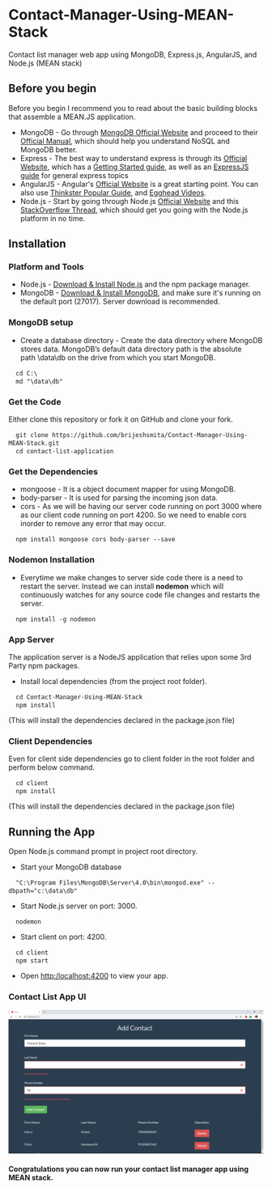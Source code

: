 # Contact-Manager-Using-MEAN-Stack
Contact list manager web app using  MongoDB, Express.js, AngularJS, and Node.js (MEAN stack)

## Before you begin

Before you begin I recommend you to read about the basic building blocks that assemble a MEAN.JS application.

- MongoDB - Go through [MongoDB Official Website](https://www.mongodb.com/) and proceed to their [Official Manual](https://docs.mongodb.com/manual/), which should help you understand NoSQL and MongoDB better.
- Express - The best way to understand express is through its [Official Website](https://expressjs.com/), which has a [Getting Started guide](http://expressjs.com/en/starter/installing.html), as well as an [ExpressJS guide](http://expressjs.com/en/guide/routing.html) for general express topics
- AngularJS - Angular's [Official Website](https://angular.io/) is a great starting point. You can also use [Thinkster Popular Guide](https://thinkster.io/), and [Egghead Videos](https://egghead.io/).
- Node.js - Start by going through Node.js [Official Website](https://nodejs.org/en/) and this [StackOverflow Thread](https://stackoverflow.com/questions/2353818/how-do-i-get-started-with-node-js), which should get you going with the Node.js platform in no time.

## Installation

### Platform and Tools
- Node.js - [Download & Install Node.js](https://nodejs.org/en/) and the npm package manager. 
- MongoDB - [Download & Install MongoDB](https://www.mongodb.com/download-center), and make sure it's running on the default port (27017). Server download is recommended.

### MongoDB setup
- Create a database directory - Create the data directory where MongoDB stores data. MongoDB’s default data directory path is the absolute path \data\db on the drive from which you start MongoDB.
```
  cd C:\
  md "\data\db"
```

### Get the Code
Either clone this repository or fork it on GitHub and clone your fork.
```
  git clone https://github.com/brijeshsmita/Contact-Manager-Using-MEAN-Stack.git
  cd contact-list-application
```

### Get the Dependencies
- mongoose - It is a object document mapper for using MongoDB.
- body-parser - It is used for parsing the incoming json data.
- cors - As we will be having our server code running on port 3000 where as our client code running on port 4200. So we need to enable cors inorder to remove any error that may occur.
```
  npm install mongoose cors body-parser --save
```

### Nodemon Installation
- Everytime we make changes to server side code there is a need to restart the server. Instead we can install **nodemon** which will continuously watches for any source code file changes and restarts the server.
```
  npm install -g nodemon
```

### App Server
The application server is a NodeJS application that relies upon some 3rd Party npm packages.

- Install local dependencies (from the project root folder).
```
  cd Contact-Manager-Using-MEAN-Stack
  npm install
```
(This will install the dependencies declared in the package.json file)

### Client Dependencies

Even for client side dependencies go to client folder in the root folder and perform below command.
```
  cd client
  npm install
```
(This will install the dependencies declared in the package.json file)

## Running the App

Open Node.js command prompt in project root directory.
- Start your MongoDB database
```
  "C:\Program Files\MongoDB\Server\4.0\bin\mongod.exe" --dbpath="c:\data\db"
```

- Start Node.js server on port: 3000.
```
  nodemon
```

- Start client on port: 4200.
```
  cd client
  npm start
```
- Open [http:/localhost:4200](http:/localhost:4200) to view your app.

### Contact List App UI

<p align = 'center'>
  <img src = '/images/contact_list_app.png'>
</p>

#### Congratulations you can now run your contact list manager app using MEAN stack.


